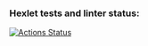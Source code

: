 ### Hexlet tests and linter status:
[![Actions Status](https://github.com/nazarisabbot/backend-project-44/actions/workflows/hexlet-check.yml/badge.svg)](https://github.com/nazarisabbot/backend-project-44/actions)